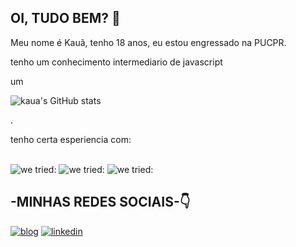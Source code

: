 ## OI, TUDO BEM? 👋


Meu nome é Kauã, tenho 18 anos, eu estou engressado na PUCPR.

tenho um conhecimento intermediario de javascript

um 


![kaua's GitHub stats](https://github-readme-stats.vercel.app/api?username=kaua-masiero&show_icons=true&theme=merko)

.


tenho certa esperiencia com:

<div style="display: inline-block"><br/>
    <img align="center" alt="we tried:" src="https://img.shields.io/badge/HTML5-E34F26?style=for-the-badge&logo=html5&logoColor=white"/>
</div>
<div style="display: inline-block"><br/>
    <img align="center" alt="we tried:" src="    https://img.shields.io/badge/CSS3-1572B6?style=for-the-badge&logo=css3&logoColor=white"/>
</div>
<div style="display: inline-block"><br/>
    <img align="center" alt="we tried:" src="https://img.shields.io/badge/JavaScript-F7DF1E?style=for-the-badge&logo=javascript&logoColor=black"/>
</div>

 ## -MINHAS REDES SOCIAIS-👇

[![blog](https://img.shields.io/badge/Instagram-E4405F?style=for-the-badge&logo=instagram&logoColor=white)](https://www.instagram.com/kenye3d/)
[![linkedin](https://img.shields.io/badge/LinkedIn-0077B5?style=for-the-badge&logo=linkedin&logoColor=white)](https://www.linkedin.com/in/kau%C3%A3-de-almeida-batista-masiero-995a6a245/)
